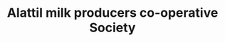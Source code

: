 ---
title: "Alattil milk producers co-operative Society"
url: /alattil/alattil-milk-producers-co-operative-society/
shop: Milch
---